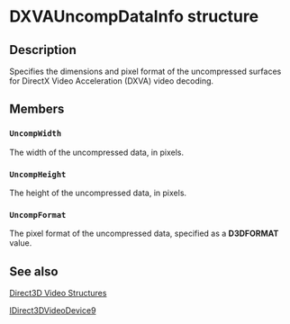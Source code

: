 # DXVAUncompDataInfo structure

## Description

Specifies the dimensions and pixel format of the uncompressed surfaces for DirectX Video Acceleration (DXVA) video decoding.

## Members

### `UncompWidth`

The width of the uncompressed data, in pixels.

### `UncompHeight`

The height of the uncompressed data, in pixels.

### `UncompFormat`

The pixel format of the uncompressed data, specified as a **D3DFORMAT** value.

## See also

[Direct3D Video Structures](https://learn.microsoft.com/windows/desktop/medfound/direct3d-video-structures)

[IDirect3DVideoDevice9](https://learn.microsoft.com/windows/desktop/medfound/idirect3dvideodevice9)